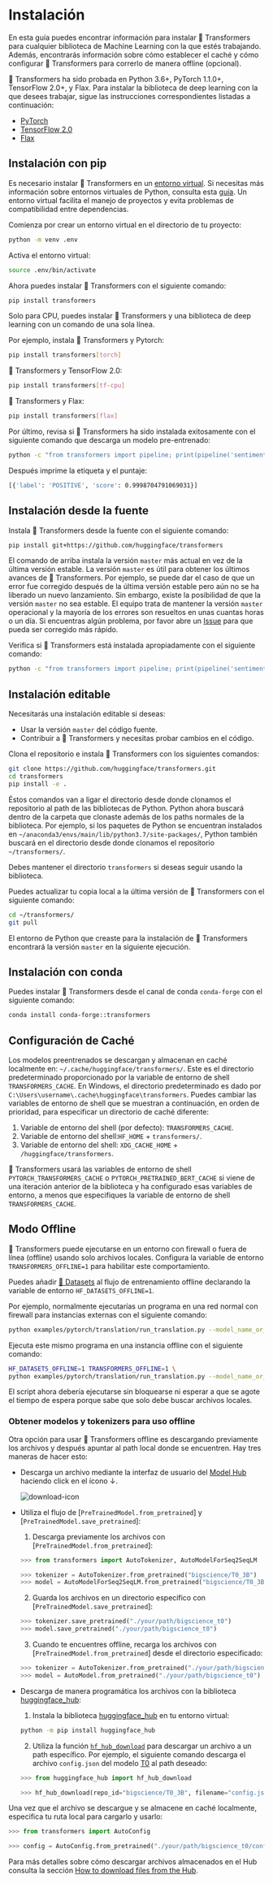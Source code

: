 <!---
Copyright 2022 The HuggingFace Team. All rights reserved.

Licensed under the Apache License, Version 2.0 (the "License");
you may not use this file except in compliance with the License.
You may obtain a copy of the License at

    http://www.apache.org/licenses/LICENSE-2.0

Unless required by applicable law or agreed to in writing, software
distributed under the License is distributed on an "AS IS" BASIS,
WITHOUT WARRANTIES OR CONDITIONS OF ANY KIND, either express or implied.
See the License for the specific language governing permissions and
limitations under the License.

⚠️ Note that this file is in Markdown but contain specific syntax for our doc-builder (similar to MDX) that may not be
rendered properly in your Markdown viewer.

-->

# Instalación

En esta guía puedes encontrar información para instalar 🤗 Transformers para cualquier biblioteca de Machine Learning con la que estés trabajando. Además, encontrarás información sobre cómo establecer el caché y cómo configurar 🤗 Transformers para correrlo de manera offline (opcional).

🤗 Transformers ha sido probada en Python 3.6+, PyTorch 1.1.0+, TensorFlow 2.0+, y Flax. Para instalar la biblioteca de deep learning con la que desees trabajar, sigue las instrucciones correspondientes listadas a continuación:

* [PyTorch](https://pytorch.org/get-started/locally/)
* [TensorFlow 2.0](https://www.tensorflow.org/install/pip)
* [Flax](https://flax.readthedocs.io/en/latest/)

## Instalación con pip

Es necesario instalar 🤗 Transformers en un [entorno virtual](https://docs.python.org/3/library/venv.html). Si necesitas más información sobre entornos virtuales de Python, consulta esta [guía](https://packaging.python.org/guides/installing-using-pip-and-virtual-environments/
). Un entorno virtual facilita el manejo de proyectos y evita problemas de compatibilidad entre dependencias.

Comienza por crear un entorno virtual en el directorio de tu proyecto:

```bash
python -m venv .env
```

Activa el entorno virtual:

```bash
source .env/bin/activate
```

Ahora puedes instalar 🤗 Transformers con el siguiente comando:

```bash
pip install transformers
```

Solo para CPU, puedes instalar 🤗 Transformers y una biblioteca de deep learning con un comando de una sola línea.

Por ejemplo, instala 🤗 Transformers y Pytorch:

```bash
pip install transformers[torch]
```

🤗 Transformers y TensorFlow 2.0:

```bash
pip install transformers[tf-cpu]
```

🤗 Transformers y Flax:

```bash
pip install transformers[flax]
```

Por último, revisa si 🤗 Transformers ha sido instalada exitosamente con el siguiente comando que descarga un modelo pre-entrenado:

```bash
python -c "from transformers import pipeline; print(pipeline('sentiment-analysis')('we love you'))"
```
Después imprime la etiqueta y el puntaje:

```bash
[{'label': 'POSITIVE', 'score': 0.9998704791069031}]
```

## Instalación desde la fuente

Instala 🤗 Transformers desde la fuente con el siguiente comando:

```bash
pip install git+https://github.com/huggingface/transformers
```

El comando de arriba instala la versión `master` más actual en vez de la última versión estable. La versión `master` es útil para obtener los últimos avances de  🤗 Transformers. Por ejemplo, se puede dar el caso de que un error fue corregido después de la última versión estable pero aún no se ha liberado un nuevo lanzamiento. Sin embargo, existe la posibilidad de que la versión `master` no sea estable. El equipo trata de mantener la versión `master` operacional y la mayoría de los errores son resueltos en unas cuantas horas o un día. Si encuentras algún problema, por favor abre un [Issue](https://github.com/huggingface/transformers/issues) para que pueda ser corregido más rápido.

Verifica si 🤗 Transformers está instalada apropiadamente con el siguiente comando:

```bash
python -c "from transformers import pipeline; print(pipeline('sentiment-analysis')('I love you'))"
```

## Instalación editable

Necesitarás una instalación editable si deseas:
* Usar la versión `master` del código fuente.
* Contribuir a 🤗 Transformers y necesitas probar cambios en el código.

Clona el repositorio e instala 🤗 Transformers con los siguientes comandos:

```bash
git clone https://github.com/huggingface/transformers.git
cd transformers
pip install -e .
```

Éstos comandos van a ligar el directorio desde donde clonamos el repositorio al path de las bibliotecas de Python. Python ahora buscará dentro de la carpeta que clonaste además de los paths normales de la biblioteca. Por ejemplo, si los paquetes de Python se encuentran instalados en `~/anaconda3/envs/main/lib/python3.7/site-packages/`, Python también buscará en el directorio desde donde clonamos el repositorio `~/transformers/`.

<Tip warning={true}>

Debes mantener el directorio `transformers` si deseas seguir usando la biblioteca.

</Tip>

Puedes actualizar tu copia local a la última versión de 🤗 Transformers con el siguiente comando:

```bash
cd ~/transformers/
git pull
```

El entorno de Python que creaste para la instalación de 🤗 Transformers encontrará la versión `master` en la siguiente ejecución.

## Instalación con conda

Puedes instalar 🤗 Transformers desde el canal de conda `conda-forge` con el siguiente comando:

```bash
conda install conda-forge::transformers
```

## Configuración de Caché

Los modelos preentrenados se descargan y almacenan en caché localmente en: `~/.cache/huggingface/transformers/`. Este es el directorio predeterminado proporcionado por la variable de entorno de shell `TRANSFORMERS_CACHE`. En Windows, el directorio predeterminado es dado por `C:\Users\username\.cache\huggingface\transformers`. Puedes cambiar las variables de entorno de shell que se muestran a continuación, en orden de prioridad, para especificar un directorio de caché diferente:

1. Variable de entorno del shell (por defecto): `TRANSFORMERS_CACHE`.
2. Variable de entorno del shell:`HF_HOME` + `transformers/`.
3. Variable de entorno del shell: `XDG_CACHE_HOME` + `/huggingface/transformers`.

<Tip>

🤗 Transformers usará las variables de entorno de shell `PYTORCH_TRANSFORMERS_CACHE` o `PYTORCH_PRETRAINED_BERT_CACHE` si viene de una iteración anterior de la biblioteca y ha configurado esas variables de entorno, a menos que especifiques la variable de entorno de shell `TRANSFORMERS_CACHE`.

</Tip>


## Modo Offline

🤗 Transformers puede ejecutarse en un entorno con firewall o fuera de línea (offline) usando solo archivos locales. Configura la variable de entorno `TRANSFORMERS_OFFLINE=1` para habilitar este comportamiento.

<Tip>

Puedes añadir [🤗 Datasets](https://huggingface.co/docs/datasets/) al flujo de entrenamiento offline declarando la variable de entorno  `HF_DATASETS_OFFLINE=1`.

</Tip>

Por ejemplo, normalmente ejecutarías un programa en una red normal con firewall para instancias externas con el siguiente comando:

```bash
python examples/pytorch/translation/run_translation.py --model_name_or_path google-t5/t5-small --dataset_name wmt16 --dataset_config ro-en ...
```

Ejecuta este mismo programa en una instancia offline con el siguiente comando:

```bash
HF_DATASETS_OFFLINE=1 TRANSFORMERS_OFFLINE=1 \
python examples/pytorch/translation/run_translation.py --model_name_or_path google-t5/t5-small --dataset_name wmt16 --dataset_config ro-en ...
```

El script ahora debería ejecutarse sin bloquearse ni esperar a que se agote el tiempo de espera porque sabe que solo debe buscar archivos locales.

### Obtener modelos y tokenizers para uso offline

Otra opción para usar 🤗 Transformers offline es descargando previamente los archivos y después apuntar al path local donde se encuentren. Hay tres maneras de hacer esto:

* Descarga un archivo mediante la interfaz de usuario del [Model Hub](https://huggingface.co/models) haciendo click en el ícono ↓.

    ![download-icon](https://huggingface.co/datasets/huggingface/documentation-images/resolve/main/download-icon.png)


* Utiliza el flujo de [`PreTrainedModel.from_pretrained`] y [`PreTrainedModel.save_pretrained`]:
    1. Descarga previamente los archivos con [`PreTrainedModel.from_pretrained`]:

    ```py
    >>> from transformers import AutoTokenizer, AutoModelForSeq2SeqLM

    >>> tokenizer = AutoTokenizer.from_pretrained("bigscience/T0_3B")
    >>> model = AutoModelForSeq2SeqLM.from_pretrained("bigscience/T0_3B")
    ```


    2. Guarda los archivos en un directorio específico con [`PreTrainedModel.save_pretrained`]:

    ```py
    >>> tokenizer.save_pretrained("./your/path/bigscience_t0")
    >>> model.save_pretrained("./your/path/bigscience_t0")
    ```

    3. Cuando te encuentres offline, recarga los archivos con [`PreTrainedModel.from_pretrained`] desde el directorio especificado:

    ```py
    >>> tokenizer = AutoTokenizer.from_pretrained("./your/path/bigscience_t0")
    >>> model = AutoModel.from_pretrained("./your/path/bigscience_t0")
    ```

* Descarga de manera programática los archivos con la biblioteca [huggingface_hub](https://github.com/huggingface/huggingface_hub/tree/main/src/huggingface_hub):

    1. Instala la biblioteca [huggingface_hub](https://github.com/huggingface/huggingface_hub/tree/main/src/huggingface_hub) en tu entorno virtual:

    ```bash
    python -m pip install huggingface_hub
    ```

    2. Utiliza la función [`hf_hub_download`](https://huggingface.co/docs/hub/adding-a-library#download-files-from-the-hub) para descargar un archivo a un path específico. Por ejemplo, el siguiente comando descarga el archivo `config.json` del modelo [T0](https://huggingface.co/bigscience/T0_3B) al path deseado:

    ```py
    >>> from huggingface_hub import hf_hub_download

    >>> hf_hub_download(repo_id="bigscience/T0_3B", filename="config.json", cache_dir="./your/path/bigscience_t0")
    ```

Una vez que el archivo se descargue y se almacene en caché localmente, especifica tu ruta local para cargarlo y usarlo:

```py
>>> from transformers import AutoConfig

>>> config = AutoConfig.from_pretrained("./your/path/bigscience_t0/config.json")
```

<Tip>

Para más detalles sobre cómo descargar archivos almacenados en el Hub consulta la sección [How to download files from the Hub](https://huggingface.co/docs/hub/how-to-downstream).

</Tip>
